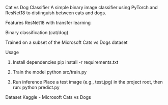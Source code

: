 Cat vs Dog Classifier
A simple binary image classifier using PyTorch and ResNet18 to distinguish between cats and dogs.

Features
ResNet18 with transfer learning

Binary classification (cat/dog)

Trained on a subset of the Microsoft Cats vs Dogs dataset

Usage
1. Install dependencies
pip install -r requirements.txt

2. Train the model
python src/train.py

3. Run inference
Place a test image (e.g., test.jpg) in the project root, then run:
python predict.py

Dataset
Kaggle - Microsoft Cats vs Dogs
